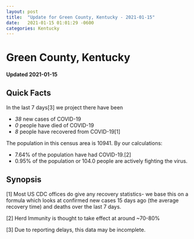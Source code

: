 ```yaml
---
layout: post
title:  "Update for Green County, Kentucky - 2021-01-15"
date:   2021-01-15 01:01:29 -0600
categories: Kentucky
---
```


# Green County, Kentucky
#### Updated 2021-01-15

## Quick Facts

In the last 7 days[3] we project there have been
- *38* new cases of COVID-19
- *0* people have died of COVID-19
- *8* people have recovered from COVID-19[1]

The population in this census area is 10941. By our calculations:
- 7.64% of the population have had COVID-19.[2]
- 0.95% of the population or 104.0 people are actively fighting the virus.

## Synopsis




[1] Most US CDC offices do give any recovery statistics- we base this on a formula which looks at confirmed new cases
15 days ago (the average recovery time) and deaths over the last 7 days.

[2] Herd Immunity is thought to take effect at around ~70-80%

[3] Due to reporting delays, this data may be incomplete.
 
    